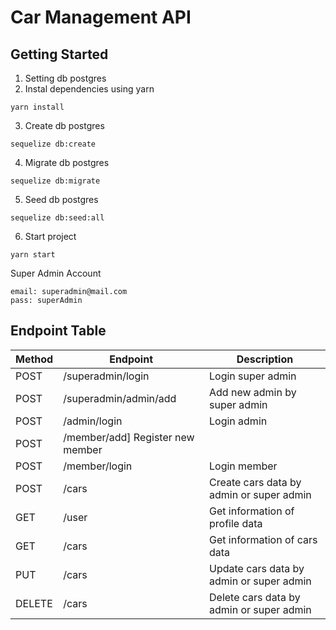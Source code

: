 # Car Management API

## Getting Started

1. Setting db postgres
2. Instal dependencies using yarn

```
yarn install
```

3. Create db postgres

```
sequelize db:create
```

4. Migrate db postgres

```
sequelize db:migrate
```

5. Seed db postgres

```
sequelize db:seed:all
```

6. Start project

```
yarn start
```


Super Admin Account

```
email: superadmin@mail.com
pass: superAdmin
```


## Endpoint Table

| Method | Endpoint | Description |
| --- | --- | --- |
| POST | /superadmin/login | Login super admin |
| POST | /superadmin/admin/add | Add new admin by super admin |
| POST | /admin/login | Login admin |
| POST | /member/add]  Register new member |
| POST | /member/login | Login member |
| POST | /cars | Create cars data by admin or super admin |
| GET | /user | Get information of profile data |
| GET | /cars | Get information of cars data |
| PUT | /cars | Update cars data by admin or super admin |
| DELETE| /cars | Delete cars data by admin or super admin |


